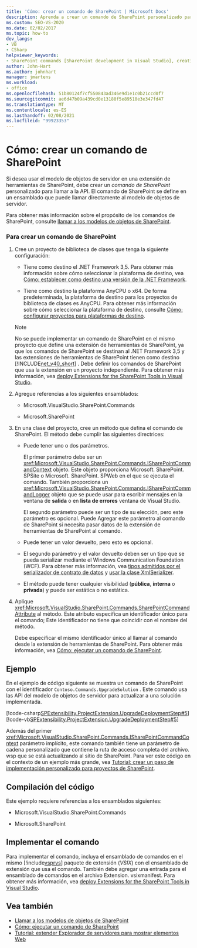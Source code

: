 ```yaml
---
title: 'Cómo: crear un comando de SharePoint | Microsoft Docs'
description: Aprenda a crear un comando de SharePoint personalizado para llamar a la API del modelo de objetos de servidor en una extensión de herramientas de SharePoint.
ms.custom: SEO-VS-2020
ms.date: 02/02/2017
ms.topic: how-to
dev_langs:
- VB
- CSharp
helpviewer_keywords:
- SharePoint commands [SharePoint development in Visual Studio], creating
author: John-Hart
ms.author: johnhart
manager: jmartens
ms.workload:
- office
ms.openlocfilehash: 51b80124f7cf550843ad346e9d1e1c0b21ccd0f7
ms.sourcegitcommit: ae6d47b09a439cd0e13180f5e89510e3e347fd47
ms.translationtype: MT
ms.contentlocale: es-ES
ms.lasthandoff: 02/08/2021
ms.locfileid: "99923353"
---
```

# <a name="how-to-create-a-sharepoint-command"></a>Cómo: crear un comando de SharePoint
  Si desea usar el modelo de objetos de servidor en una extensión de herramientas de SharePoint, debe crear un *comando de SharePoint* personalizado para llamar a la API. El comando de SharePoint se define en un ensamblado que puede llamar directamente al modelo de objetos de servidor.

 Para obtener más información sobre el propósito de los comandos de SharePoint, consulte [llamar a los modelos de objetos de SharePoint](../sharepoint/calling-into-the-sharepoint-object-models.md).

### <a name="to-create-a-sharepoint-command"></a>Para crear un comando de SharePoint

1. Cree un proyecto de biblioteca de clases que tenga la siguiente configuración:

    - Tiene como destino el .NET Framework 3,5. Para obtener más información sobre cómo seleccionar la plataforma de destino, vea [Cómo: establecer como destino una versión de la .NET Framework](../ide/visual-studio-multi-targeting-overview.md).

    - Tiene como destino la plataforma AnyCPU o x64. De forma predeterminada, la plataforma de destino para los proyectos de biblioteca de clases es AnyCPU. Para obtener más información sobre cómo seleccionar la plataforma de destino, consulte [Cómo: configurar proyectos para plataformas de destino](../ide/how-to-configure-projects-to-target-platforms.md).

    > [!NOTE]
    > No se puede implementar un comando de SharePoint en el mismo proyecto que define una extensión de herramientas de SharePoint, ya que los comandos de SharePoint se destinan al .NET Framework 3,5 y las extensiones de herramientas de SharePoint tienen como destino [!INCLUDE[net_v40_short](../sharepoint/includes/net-v40-short-md.md)] . Debe definir los comandos de SharePoint que usa la extensión en un proyecto independiente. Para obtener más información, vea [deploy Extensions for the SharePoint Tools in Visual Studio](../sharepoint/deploying-extensions-for-the-sharepoint-tools-in-visual-studio.md).

2. Agregue referencias a los siguientes ensamblados:

    - Microsoft.VisualStudio.SharePoint.Commands

    - Microsoft.SharePoint

3. En una clase del proyecto, cree un método que defina el comando de SharePoint. El método debe cumplir las siguientes directrices:

    - Puede tener uno o dos parámetros.

         El primer parámetro debe ser un <xref:Microsoft.VisualStudio.SharePoint.Commands.ISharePointCommandContext> objeto. Este objeto proporciona Microsoft. SharePoint. SPSite o Microsoft. SharePoint. SPWeb en el que se ejecuta el comando. También proporciona un <xref:Microsoft.VisualStudio.SharePoint.Commands.ISharePointCommandLogger> objeto que se puede usar para escribir mensajes en la ventana de **salida** o en **lista de errores** ventana de Visual Studio.

         El segundo parámetro puede ser un tipo de su elección, pero este parámetro es opcional. Puede Agregar este parámetro al comando de SharePoint si necesita pasar datos de la extensión de herramientas de SharePoint al comando.

    - Puede tener un valor devuelto, pero esto es opcional.

    - El segundo parámetro y el valor devuelto deben ser un tipo que se pueda serializar mediante el Windows Communication Foundation (WCF). Para obtener más información, vea [tipos admitidos por el serializador de contrato de datos](/dotnet/framework/wcf/feature-details/types-supported-by-the-data-contract-serializer) y [usar la clase XmlSerializer](/dotnet/framework/wcf/feature-details/using-the-xmlserializer-class).

    - El método puede tener cualquier visibilidad (**pública**, **interna** o **privada**) y puede ser estática o no estática.

4. Aplique <xref:Microsoft.VisualStudio.SharePoint.Commands.SharePointCommandAttribute> al método. Este atributo especifica un identificador único para el comando; Este identificador no tiene que coincidir con el nombre del método.

     Debe especificar el mismo identificador único al llamar al comando desde la extensión de herramientas de SharePoint. Para obtener más información, vea [Cómo: ejecutar un comando de SharePoint](../sharepoint/how-to-execute-a-sharepoint-command.md).

## <a name="example"></a>Ejemplo
 En el ejemplo de código siguiente se muestra un comando de SharePoint con el identificador `Contoso.Commands.UpgradeSolution` . Este comando usa las API del modelo de objetos de servidor para actualizar a una solución implementada.

 [!code-csharp[SPExtensibility.ProjectExtension.UpgradeDeploymentStep#5](../sharepoint/codesnippet/CSharp/UpgradeDeploymentStep/SharePointCommands/Commands.cs#5)]
 [!code-vb[SPExtensibility.ProjectExtension.UpgradeDeploymentStep#5](../sharepoint/codesnippet/VisualBasic/upgradedeploymentstep/sharepointcommands/commands.vb#5)]

 Además del primer <xref:Microsoft.VisualStudio.SharePoint.Commands.ISharePointCommandContext> parámetro implícito, este comando también tiene un parámetro de cadena personalizado que contiene la ruta de acceso completa del archivo. wsp que se está actualizando al sitio de SharePoint. Para ver este código en el contexto de un ejemplo más grande, vea [Tutorial: crear un paso de implementación personalizado para proyectos de SharePoint](../sharepoint/walkthrough-creating-a-custom-deployment-step-for-sharepoint-projects.md).

## <a name="compiling-the-code"></a>Compilación del código
 Este ejemplo requiere referencias a los ensamblados siguientes:

- Microsoft.VisualStudio.SharePoint.Commands

- Microsoft.SharePoint

## <a name="deploying-the-command"></a>Implementar el comando
 Para implementar el comando, incluya el ensamblado de comandos en el mismo [!include[vsprvs](../sharepoint/includes/vsprvs-md.md)] paquete de extensión (*VSIX*) con el ensamblado de extensión que usa el comando. También debe agregar una entrada para el ensamblado de comandos en el archivo Extension. vsixmanifest. Para obtener más información, vea [deploy Extensions for the SharePoint Tools in Visual Studio](../sharepoint/deploying-extensions-for-the-sharepoint-tools-in-visual-studio.md).

## <a name="see-also"></a>Vea también
- [Llamar a los modelos de objetos de SharePoint](../sharepoint/calling-into-the-sharepoint-object-models.md)
- [Cómo: ejecutar un comando de SharePoint](../sharepoint/how-to-execute-a-sharepoint-command.md)
- [Tutorial: extender Explorador de servidores para mostrar elementos Web](../sharepoint/walkthrough-extending-server-explorer-to-display-web-parts.md)
